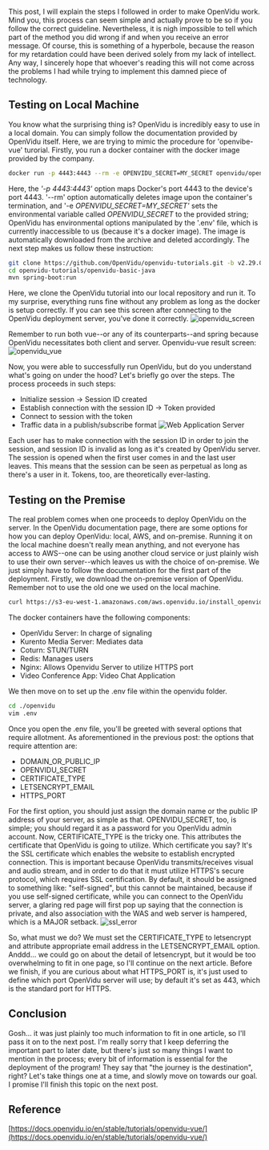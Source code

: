 ﻿---
categories: [ Development, OpenVidu ]
tags: [ webrtc ] 
---

This post, I will explain the steps I followed in order to make OpenVidu work. Mind you, this process can seem simple and actually prove to be so if you follow the correct guideline. Nevertheless, it is nigh impossible to tell which part of the method you did wrong if and when you receive an error message. Of course, this is something of a hyperbole, because the reason for my retardation could have been derived solely from my lack of intellect. Any way, I sincerely hope that whoever's reading this will not come across the problems I had while trying to implement this damned piece of technology.
## Testing on Local Machine
You know what the surprising thing is? OpenVidu is incredibly easy to use in a local domain. You can simply follow the documentation provided by OpenVidu itself. Here, we are trying to mimic the procedure for 'openvibe-vue' turorial. Firstly, you  run a docker container with the docker image provided by the company.
```bash
docker run -p 4443:4443 --rm -e OPENVIDU_SECRET=MY_SECRET openvidu/openvidu-dev:2.29.0
```
Here, the *'-p 4443:4443'* option maps Docker's port 4443 to the device's port 4443.  '--rm' option automatically deletes image upon the container's termination, and '-e *OPENVIDU_SECRET=MY_SECRET'* sets the environmental variable called *OPENVIDU_SECRET* to the provided string; OpenVidu has environmental options manipulated by the '.env' file, which is currently inaccessible to us (because it's a docker image). The image is automatically downloaded from the archive and deleted accordingly.
The next step makes us follow these instruction:
```bash
git clone https://github.com/OpenVidu/openvidu-tutorials.git -b v2.29.0  
cd openvidu-tutorials/openvidu-basic-java
mvn spring-boot:run
```
Here, we clone the OpenVidu tutorial into our local repository and run it. To my surprise, everything runs fine without any problem as long as the docker is setup correctly. If you can see this screen after connecting to the OpenVidu deployment server, you've done it correctly. 
![openvidu_screen](https://github.com/govltjsdnd24/govltjsdnd24.github.io/assets/38126462/9918eb18-99a4-43de-83bd-b764ed6c61fd)

Remember to run both vue--or any of its counterparts--and spring because OpenVidu necessitates  both client and server.
Openvidu-vue result screen:
![openvidu_vue](https://github.com/govltjsdnd24/govltjsdnd24.github.io/assets/38126462/c13a97a4-6b6b-40c1-8599-66f124ceac7c)

Now, you were able to successfully run OpenVidu, but do you understand what's going on under the hood? Let's briefly go over the steps.
The process proceeds in such steps:
 - Initialize session -> Session ID created
 - Establish connection with the session ID -> Token provided
 - Connect to session with the token
 - Traffic data in a publish/subscribe format
![Web Application Server](https://github.com/govltjsdnd24/govltjsdnd24.github.io/assets/38126462/51c6ec52-f598-4a50-b050-a45bb791ccb9)


  Each user has to make connection with the session ID in order to join the session, and session ID is invalid as long as it's created by OpenVidu server. The session is opened when the first user comes in and the last user leaves. This means that the session can be seen as perpetual as long as there's a user in it. Tokens, too, are theoretically ever-lasting.
## Testing on the Premise
The real problem comes when one proceeds to deploy OpenVidu on the server. In the OpenVidu documentation page, there are some options for how you can deploy OpenVidu: local, AWS, and on-premise. Running it on the local machine doesn't really mean anything, and not everyone has access to AWS--one can be using another cloud service or just plainly wish to use their own server--which leaves us with the choice of on-premise.
We just simply have to follow the documentation for the first part of the deployment. Firstly, we download the on-premise version of OpenVidu. Remember not to use the old one we used on the local machine.
```bash
curl https://s3-eu-west-1.amazonaws.com/aws.openvidu.io/install_openvidu_latest.sh | bash
```
The docker containers have the following components:
 - OpenVidu Server: In charge of signaling
 - Kurento Media Server: Mediates data
 - Coturn: STUN/TURN
 - Redis: Manages users
 - Nginx: Allows Openvidu Server to utilize HTTPS port
 - Video Conference App: Video Chat Application

We then move on to set up the .env file within the openvidu folder.
```bash
cd ./openvidu
vim .env
```
Once you open the .env file, you'll be greeted with several options that require allotment. As aforementioned in the previous post: the options that require attention are: 
- DOMAIN_OR_PUBLIC_IP
- OPENVIDU_SECRET
- CERTIFICATE_TYPE
- LETSENCRYPT_EMAIL
- HTTPS_PORT

For the first option, you should just assign the domain name or the public IP address of your server, as simple as that. OPENVIDU_SECRET, too, is simple; you should regard it as a password for you OpenVidu admin account. Now, CERTIFICATE_TYPE is the tricky one. This attributes the certificate that OpenVidu is going to utilize. Which certificate you say? It's the SSL certificate which enables the website to establish encrypted connection. This is important because OpenVidu transmits/receives visual and audio stream, and in order to do that it must utilize HTTPS's secure protocol, which requires SSL certification. By default, it should be assigned to something like: "self-signed", but this cannot be maintained, because if you use self-signed certificate, while you can connect to the OpenVidu server, a glaring red page will first pop up saying that the connection is private, and also association with the WAS and web server is hampered, which is a MAJOR setback. 
![ssl_error](https://github.com/govltjsdnd24/govltjsdnd24.github.io/assets/38126462/4fd5390e-a9f3-4ebf-93d3-263bc01e7be5)

So, what must we do?  We must set the CERTIFICATE_TYPE to letsencrypt and attribute appropriate email address in the LETSENCRYPT_EMAIL option. Anddd... we could go on about the detail of letsencrypt, but it would be too overwhelming to fit in one page, so I'll continue on the next article. Before we finish, if you are curious about what HTTPS_PORT is, it's just used to define which port OpenVidu server will use; by default it's set as 443, which is the standard port for HTTPS.

## Conclusion 
Gosh... it was just plainly too much information to fit in one article, so I'll pass it on to the next post. I'm really sorry that I keep deferring the important part to later date, but there's just so many things I want to mention in the process; every bit of information is essential for the deployment of the program! They say that "the journey is the destination", right? Let's take things one at a time, and slowly move on towards our goal. I promise I'll finish this topic on the next post. 

## Reference
[https://docs.openvidu.io/en/stable/tutorials/openvidu-vue/](https://docs.openvidu.io/en/stable/tutorials/openvidu-vue/)



